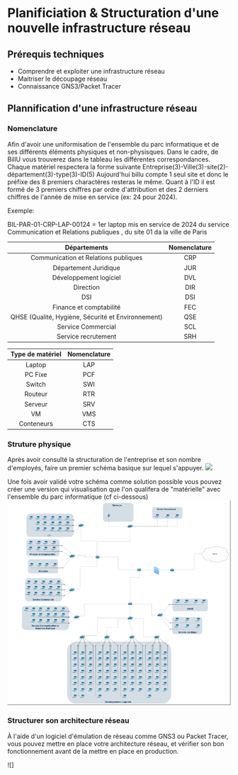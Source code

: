 # Planificiation & Structuration d'une nouvelle infrastructure réseau

## Prérequis techniques

- Comprendre et exploiter une infrastructure réseau
- Maitriser le découpage réseau 
- Connaissance GNS3/Packet Tracer


## Plannification d'une infrastructure réseau 

### Nomenclature 

Afin d'avoir une uniformisation de l'ensemble du parc informatique et de ses différents éléments physiques et non-physisques. Dans le cadre, de BillU vous trouverez dans le tableau les différentes correspondances. 
Chaque matériel respectera la forme suivante Entreprise(3)-Ville(3)-site(2)-département(3)-type(3)-ID(5)
Aujourd'hui billu compte 1 seul site et donc le préfixe des 8 premiers charactères resteras le même. Quant à l'ID il est formé de 3 premiers chiffres par ordre d'attribution et des 2 derniers chiffres de l'année de mise en service (ex: 24 pour 2024). 

Exemple: 

BIL-PAR-01-CRP-LAP-00124 = 1er laptop mis en service de 2024 du service Communication et Relations publiques , du site 01 da la ville de Paris

|                    Départements                    | Nomenclature | 
|:--------------------------------------------------:|:------------:|
|        Communication et Relations publiques        |      CRP     |
|                Département Juridique               |      JUR     | 
|               Développement logiciel               |      DVL     |     
|                      Direction                     |      DIR     |    
|                         DSI                        |      DSI     |     
|               Finance et comptabilité              |      FEC     |      
| QHSE (Qualité, Hygiène, Sécurité et Environnement) |      QSE     |   
|                 Service Commercial                 |      SCL     |           
|                 Service recrutement                |      SRH     |     


| Type de matériel | Nomenclature |
|:----------------:|:------------:|
|      Laptop      |      LAP     |
|      PC Fixe     |      PCF     |
|      Switch      |      SWI     |
|      Routeur     |      RTR     |
|      Serveur     |      SRV     |
|        VM        |      VMS     |
|    Conteneurs    |      CTS     |



### Struture physique 

Après avoir consulté la structuration de l'entreprise et son nombre d'employés, faire un premier schéma basique sur lequel s'appuyer.
![](https://github.com/WildCodeSchool/TSSR-2409-JAUNE-P3-G1-BuildYourInfra-BillU/blob/980f2ce906fb85a4b45f7f7f81248ef34d80e733/Resources/Sch%C3%A9ma%20provisoire.png)

Une fois avoir validé votre schéma comme solution possible vous pouvez créer une version qui visualisation que l'on qualifera de "matérielle" avec l'ensemble du parc informatique (cf ci-dessous) 
![](Ressources/S01/schema_draw_reseau.png)

### Structurer son architecture réseau

À l'aide d'un logiciel d'émulation de réseau comme GNS3 ou Packet Tracer, vous pouvez mettre en place votre architecture réseau, et vérifier son bon fonctionnement avant de la mettre en place en production.

![]

